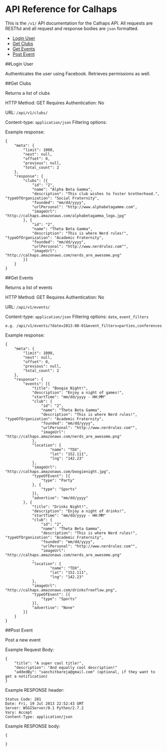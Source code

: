 # API Reference for Calhaps

This is the `/v1/` API documentation for the Calhaps API. All requests are RESTful and all request and response bodies are `json` formatted.

*	[Login User](#loginuser)
* 	[Get Clubs](#getclubs)
* 	[Get Events](#getevents)
* 	[Post Event](#postevent)

##<a id="loginuser"></a>Login User

Authenticates the user using Facebook. Retrieves permissions as well.

##<a id="getclubs"></a>Get Clubs

Returns a list of clubs

HTTP Method: GET
Requires Authentication: No

URL: `/api/v1/clubs/`

Content-type: `application/json`
Filtering options:

Example response:

	{
		"meta": {
        	"limit": 1000,
        	"next": null,
        	"offset": 0,
        	"previous": null,
        	"total_count": 2
    	},
    	"response": {
    		"clubs": [{
    			"id": "2",
    			"name": "Alpha Beta Gamma",
    			"description": "This club wishes to foster brotherhood.",				"typeOfOrganization": "Social Fraternity",
    			"founded": "mm/dd/yyyy",
    			"urlPersonal": "http://www.alphabetagamme.com",
    			"imageUrl": "http://calhaps.amazonaws.com/alphabetagamma_logo.jpg"
    		}, {
    			"id": "2",
				"name": "Theta Beta Gamma",
    			"description": "This is where Nerd rules!",    				"typeOfOrganization": "Academic Fraternity",
    			"founded": "mm/dd/yyyy",
    			"urlPersonal": "http://www.nerdrulez.com"",
    			"imageUrl": "http://calhaps.amazonaws.com/nerds_are_awesome.png"
    		}]
    	}
	}
	
##<a id="getevents"></a>Get Events

Returns a list of events

HTTP Method: GET
Requires Authentication: No

URL: `/api/v1/events/`

Content-type: `application/json`
Filtering options: `date`, `event_filters`

	e.g. /api/v1/events/?date=2013-08-01&event_filters=parties,conferences

Example response:

	{
		"meta": {
        	"limit": 1000,
        	"next": null,
        	"offset": 0,
        	"previous": null,
        	"total_count": 2
    	},
    	"response": {
    		"events": [{
    			"title": "Boogie Night!",
    			"description": "Enjoy a night of games!",
    			"startTime": "mm/dd/yyyy - HH:MM"
    			"club": {
    				"id": "2",
					"name": "Theta Beta Gamma",
    				"description": "This is where Nerd rules!",    					"typeOfOrganization": "Academic Fraternity",
    				"founded": "mm/dd/yyyy",
    				"urlPersonal": "http://www.nerdrulez.com"",
    				"imageUrl": "http://calhaps.amazonaws.com/nerds_are_awesome.png"
    			},
    			"location": {
    					"name": "TDX",
    					"lat": "152.111",
    					"lng": "142.23"
    			},
    			"imageUrl": "http://calhaps.amazonaws.com/boogienight.jpg",
    			"typeOfEvent": [{
    				"type": "Party"
    			}, {
    				"type": "Sports"
    			}],
    			"advertise": "mm/dd/yyyy"
    		}, {
    			"title": "Drinks Night!",
    			"description": "Enjoy a night of drinks!",
    			"startTime": "mm/dd/yyyy - HH:MM"
    			"club": {
    				"id": "2",
					"name": "Theta Beta Gamma",
    				"description": "This is where Nerd rules!",    					"typeOfOrganization": "Academic Fraternity",
    				"founded": "mm/dd/yyyy",
    				"urlPersonal": "http://www.nerdrulez.com"",
    				"imageUrl": "http://calhaps.amazonaws.com/nerds_are_awesome.png"
    			,
    			"location": {
		    			"name": "TDX",
    					"lat": "152.111",
    					"lng": "142.23"
    			},
    			"imageUrl": "http://calhaps.amazonaws.com/drinksfreeflow.png",
    			"typeOfEvent": [{
    				"type": "Sports"
    			}],
    			"advertise": "None"
    		}]
    	}
	}
	
##<a id="postevent"></a>Post Event

Post a new event

Example Request Body:

	{
		"title": "A super cool title!",
		"description": "And equally cool description!"
		"addedBy": "sanchitbareja@gmail.com" (optional, if they want to get a notification)
	}

Example RESPONSE header:

	Status Code: 201
	Date: Fri, 19 Jul 2013 22:52:43 GMT
	Server: WSGIServer/0.1 Python/2.7.2
	Vary: Accept
	Content-Type: application/json

Example RESPONSE body:

	{

	}